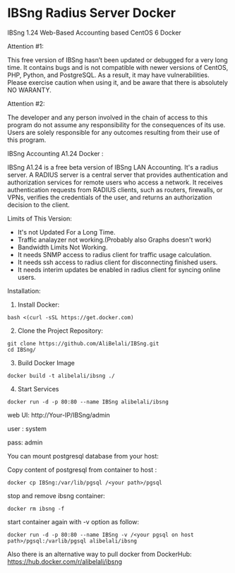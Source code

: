 # IBSng Radius Server Docker
IBSng 1.24 Web-Based Accounting based CentOS 6 Docker

Attention #1:

This free version of IBSng hasn’t been updated or debugged for a very long time. It contains bugs and is not compatible with newer versions of CentOS, PHP, Python, and PostgreSQL. As a result, it may have vulnerabilities. Please exercise caution when using it, and be aware that there is absolutely NO WARANTY.

Attention #2:

The developer and any person involved in the chain of access to this program do not assume any responsibility for the consequences of its use. Users are solely responsible for any outcomes resulting from their use of this program.

IBSng Accounting A1.24 Docker :

IBSng A1.24 is a free beta version of IBSng LAN Accounting. It's a radius server. A RADIUS server is a central server that provides authentication and authorization services for remote users who access a network. It receives authentication requests from RADIUS clients, such as routers, firewalls, or VPNs, verifies the credentials of the user, and returns an authorization decision to the client.

Limits of This Version:
- It's not Updated For a Long Time.
- Traffic analayzer not working.(Probably also Graphs doesn't work)
- Bandwidth Limits Not Working.
- It needs SNMP access to radius client for traffic usage calculation.
- It needs ssh access to radius client for disconnecting finished users.
- It needs interim updates be enabled in radius client for syncing online users.

Installation:
1. Install Docker:
```
bash <(curl -sSL https://get.docker.com)
```
2. Clone the Project Repository:

```
git clone https://github.com/AliBelali/IBSng.git
cd IBSng/
```
3. Build Docker Image
```
docker build -t alibelali/ibsng ./
```
4. Start Services
```
docker run -d -p 80:80 --name IBSng alibelali/ibsng
```

web UI: http://Your-IP/IBSng/admin 

user : system 

pass: admin

You can mount postgresql database from your host:

Copy content of postgresql from container to host :

    docker cp IBSng:/var/lib/pgsql /<your path>/pgsql
    
stop and remove ibsng container: 

    docker rm ibsng -f
start container again with -v option as follow: 

    docker run -d -p 80:80 --name IBSng -v /<your pgsql on host path>/pgsql:/varlib/pgsql alibelali/ibsng 

Also there is an alternative way to pull docker from DockerHub:
https://hub.docker.com/r/alibelali/ibsng
